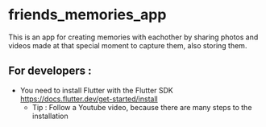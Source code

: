 # friends_memories_app

This is an app for creating memories with eachother by sharing photos and videos made at that special moment to capture them, also storing them.

## For developers :

 - You need to install Flutter with the Flutter SDK
   https://docs.flutter.dev/get-started/install
   - Tip : Follow a Youtube video, because there are many steps to the installation
